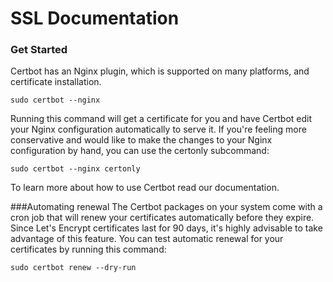 # SSL Documentation

### Get Started
Certbot has an Nginx plugin, which is supported on many platforms, and certificate installation.

`sudo certbot --nginx`

Running this command will get a certificate for you and have Certbot edit your Nginx configuration automatically to serve it. If you're feeling more conservative and would like to make the changes to your Nginx configuration by hand, you can use the certonly subcommand:

`sudo certbot --nginx certonly`

To learn more about how to use Certbot read our documentation.


###Automating renewal
The Certbot packages on your system come with a cron job that will renew your certificates automatically before they expire. Since Let's Encrypt certificates last for 90 days, it's highly advisable to take advantage of this feature. You can test automatic renewal for your certificates by running this command:

`sudo certbot renew --dry-run`
